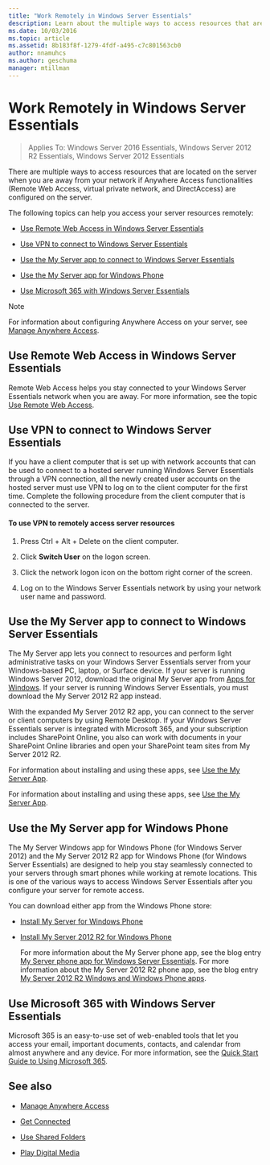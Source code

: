 ```yaml
---
title: "Work Remotely in Windows Server Essentials"
description: Learn about the multiple ways to access resources that are located on the server when you are away from your network.
ms.date: 10/03/2016
ms.topic: article
ms.assetid: 8b183f8f-1279-4fdf-a495-c7c801563cb0
author: nnamuhcs
ms.author: geschuma
manager: mtillman
---
```


# Work Remotely in Windows Server Essentials

>Applies To: Windows Server 2016 Essentials, Windows Server 2012 R2 Essentials, Windows Server 2012 Essentials

 There are multiple ways to access resources that are located on the server when you are away from your network if Anywhere Access functionalities (Remote Web Access, virtual private network, and DirectAccess) are configured on the server.

 The following topics can help you access your server resources remotely:


-   [Use Remote Web Access in Windows Server Essentials](Work-Remotely-in-Windows-Server-Essentials.md#BKMA_RWA)

-   [Use VPN to connect to Windows Server Essentials](Work-Remotely-in-Windows-Server-Essentials.md#BKMK_3)

-   [Use the My Server app to connect to Windows Server Essentials](Work-Remotely-in-Windows-Server-Essentials.md#BKMK_App)

-   [Use the My Server app for Windows Phone](Work-Remotely-in-Windows-Server-Essentials.md#BKMK_2)

-   [Use Microsoft 365 with Windows Server Essentials](Work-Remotely-in-Windows-Server-Essentials.md#BKMK_O365)

> [!NOTE]
>  For information about configuring Anywhere Access on your server, see [Manage Anywhere Access](../manage/Manage-Anywhere-Access-in-Windows-Server-Essentials.md).

##  <a name="BKMA_RWA"></a> Use Remote Web Access in Windows Server Essentials

 Remote Web Access helps you stay connected to your Windows Server Essentials network when you are away. For more information, see the topic [Use Remote Web Access](Use-Remote-Web-Access-in-Windows-Server-Essentials.md).


##  <a name="BKMK_3"></a> Use VPN to connect to Windows Server Essentials
 If you have a client computer that is set up with network accounts that can be used to connect to a hosted server running Windows Server Essentials through a VPN connection, all the newly created user accounts on the hosted server must use VPN to log on to the client computer for the first time. Complete the following procedure from the client computer that is connected to the server.

#### To use VPN to remotely access server resources

1.  Press Ctrl + Alt + Delete on the client computer.

2.  Click **Switch User** on the logon screen.

3.  Click the network logon icon on the bottom right corner of the screen.

4.  Log on to the Windows Server Essentials network by using your network user name and password.

##  <a name="BKMK_App"></a> Use the My Server app to connect to Windows Server Essentials
 The My Server app lets you connect to resources and perform light administrative tasks on your  Windows Server Essentials server from your Windows-based PC, laptop, or Surface device. If your server is running  Windows Server 2012, download the original My Server app from [Apps for Windows](https://windows.microsoft.com/windows-8/apps). If your server is running  Windows Server Essentials, you must download the My Server 2012 R2 app instead.

 With the expanded My Server 2012 R2 app, you can connect to the server or client computers by using Remote Desktop. If your  Windows Server Essentials server is integrated with  Microsoft 365, and your subscription includes SharePoint Online, you also can work with documents in your SharePoint Online libraries and open your SharePoint team sites from My Server 2012 R2.


 For information about installing and using these apps, see [Use the My Server App](Use-the-My-Server-App-to-Connect-to-Windows-Server-Essentials.md).

 For information about installing and using these apps, see [Use the My Server App](../use/Use-the-My-Server-App-to-Connect-to-Windows-Server-Essentials.md).


##  <a name="BKMK_2"></a> Use the My Server app for Windows Phone
 The My Server Windows app for Windows Phone (for  Windows Server 2012) and the My Server 2012 R2 app for Windows Phone (for  Windows Server Essentials) are designed to help you stay seamlessly connected to your servers through smart phones while working at remote locations. This is one of the various ways to access  Windows Server Essentials after you configure your server for remote access.

 You can download either app from the Windows Phone store:

- [Install My Server for Windows Phone](http://www.windowsphone.com/store/app/my-server/6c2f98d5-6fcf-4e1d-b8b1-cde62ea1a94a)

- [Install My Server 2012 R2 for Windows Phone](http://www.windowsphone.com/store/app/my-server-2012-r2/44f596b5-0477-4096-b96e-ddd6ef64ad6b)

  For more information about the My Server phone app, see the blog entry [My Server phone app for Windows Server Essentials](/archive/blogs/sbs/my-server-phone-app-for-windows-server-2012-essentials). For more information about the My Server 2012 R2 phone app, see the blog entry [My Server 2012 R2 Windows and Windows Phone apps](/archive/blogs/sbs/my-server-2012-r2-windows-and-windows-phone-apps).

##  <a name="BKMK_O365"></a> Use Microsoft 365 with Windows Server Essentials

 Microsoft 365 is an easy-to-use set of web-enabled tools that let you access your email, important documents, contacts, and calendar from almost anywhere and any device. For more information, see the [Quick Start Guide to Using Microsoft 365](Quick-Start-Guide-to-Using-Microsoft-Office-365-with-Windows-Server-Essentials.md).


## See also

-   [Manage Anywhere Access](../manage/Manage-Anywhere-Access-in-Windows-Server-Essentials.md)

-   [Get Connected](Get-Connected-in-Windows-Server-Essentials.md)

-   [Use Shared Folders](Use-Shared-Folders-in-Windows-Server-Essentials.md)

-   [Play Digital Media](Play-Digital-Media-in-Windows-Server-Essentials.md)